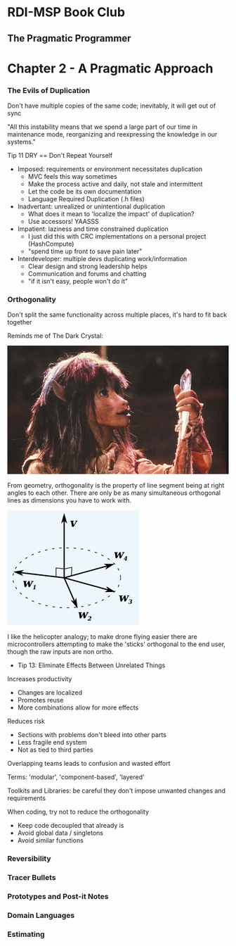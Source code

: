 # RDI-MSP Book Club #
## The Pragmatic Programmer ##

Chapter 2 - A Pragmatic Approach
================================

### The Evils of Duplication

Don't have multiple copies of the same code; inevitably, it will get out of sync

"All this instability means that we spend a large part of our time in maintenance mode, reorganizing and reexpressing the knowledge in our systems."

Tip 11 DRY == Don't Repeat Yourself

 - Imposed: requirements or environment necessitates duplication
   - MVC feels this way sometimes
   - Make the process active and daily, not stale and intermittent
   - Let the code be its own documentation
   - Language Required Duplication (.h files)
 - Inadvertant: unrealized or unintentional duplication
   - What does it mean to 'localize the impact' of duplication?
   - Use accessors! YAASSS
 - Impatient: laziness and time constrained duplication
   - I just did this with CRC implementations on a personal project (HashCompute)
   - "spend time up front to save pain later"
 - Interdeveloper: multiple devs duplicating work/information
   - Clear design and strong leadership helps
   - Communication and forums and chatting
   - "if it isn't easy, people won't do it"

### Orthogonality

Don't split the same functionality across multiple places, it's hard to fit back together

Reminds me of The Dark Crystal:

![The Dark Crystal](TheDarkCrystal.jpg)

From geometry, orthogonality is the property of line segment being at right angles to each other. There are only be as many simultaneous orthogonal lines as dimensions you have to work with.

![Orthogonality](Orthogonality.png)

I like the helicopter analogy; to make drone flying easier there are microcontrollers attempting to make the 'sticks' orthogonal to the end user, though the raw inputs are non ortho.

 - Tip 13: Eliminate Effects Between Unrelated Things

Increases productivity

 - Changes are localized
 - Promotes reuse
 - More combinations allow for more effects

Reduces risk

 - Sections with problems don't bleed into other parts
 - Less fragile end system
 - Not as tied to third parties

Overlapping teams leads to confusion and wasted effort

Terms: 'modular', 'component-based', 'layered'

Toolkits and Libraries: be careful they don't impose unwanted changes and requirements

When coding, try not to reduce the orthogonality

 - Keep code decoupled that already is
 - Avoid global data / singletons
 - Avoid similar functions


### Reversibility

### Tracer Bullets

### Prototypes and Post-it Notes

### Domain Languages

### Estimating


